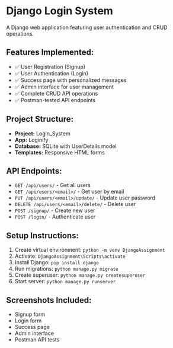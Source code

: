 # Django Login System

A Django web application featuring user authentication and CRUD operations.

## Features Implemented:
- ✅ User Registration (Signup)
- ✅ User Authentication (Login) 
- ✅ Success page with personalized messages
- ✅ Admin interface for user management
- ✅ Complete CRUD API operations
- ✅ Postman-tested API endpoints

## Project Structure:
- **Project:** Login_System
- **App:** Loginify
- **Database:** SQLite with UserDetails model
- **Templates:** Responsive HTML forms

## API Endpoints:
- `GET /api/users/` - Get all users
- `GET /api/users/<email>/` - Get user by email
- `PUT /api/users/<email>/update/` - Update user password
- `DELETE /api/users/<email>/delete/` - Delete user
- `POST /signup/` - Create new user
- `POST /login/` - Authenticate user

## Setup Instructions:
1. Create virtual environment: `python -m venv DjangoAssignment`
2. Activate: `DjangoAssignment\Scripts\activate`
3. Install Django: `pip install django`
4. Run migrations: `python manage.py migrate`
5. Create superuser: `python manage.py createsuperuser`
6. Start server: `python manage.py runserver`

## Screenshots Included:
- Signup form
- Login form
- Success page
- Admin interface
- Postman API tests